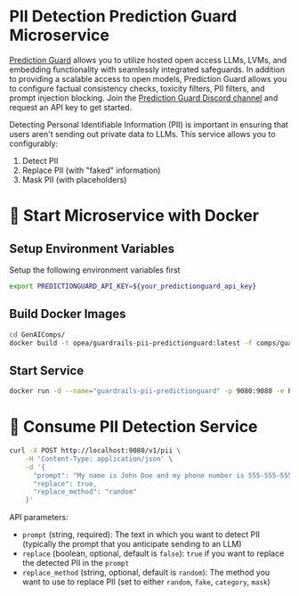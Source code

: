 # PII Detection Prediction Guard Microservice

[Prediction Guard](https://docs.predictionguard.com) allows you to utilize hosted open access LLMs, LVMs, and embedding functionality with seamlessly integrated safeguards. In addition to providing a scalable access to open models, Prediction Guard allows you to configure factual consistency checks, toxicity filters, PII filters, and prompt injection blocking. Join the [Prediction Guard Discord channel](https://discord.gg/TFHgnhAFKd) and request an API key to get started.

Detecting Personal Identifiable Information (PII) is important in ensuring that users aren't sending out private data to LLMs. This service allows you to configurably:

1. Detect PII
2. Replace PII (with "faked" information)
3. Mask PII (with placeholders)

# 🚀 Start Microservice with Docker

## Setup Environment Variables

Setup the following environment variables first

```bash
export PREDICTIONGUARD_API_KEY=${your_predictionguard_api_key}
```

## Build Docker Images

```bash
cd GenAIComps/
docker build -t opea/guardrails-pii-predictionguard:latest -f comps/guardrails/pii_detection/predictionguard/Dockerfile .
```

## Start Service

```bash
docker run -d --name="guardrails-pii-predictionguard" -p 9080:9080 -e PREDICTIONGUARD_API_KEY=$PREDICTIONGUARD_API_KEY opea/guardrails-pii-predictionguard:latest
```

# 🚀 Consume PII Detection Service

```bash
curl -X POST http://localhost:9080/v1/pii \
    -H 'Content-Type: application/json' \
    -d '{
      "prompt": "My name is John Doe and my phone number is 555-555-5555.",
      "replace": true,
      "replace_method": "random"
    }'
```

API parameters:

- `prompt` (string, required): The text in which you want to detect PII (typically the prompt that you anticipate sending to an LLM)
- `replace` (boolean, optional, default is `false`): `true` if you want to replace the detected PII in the `prompt`
- `replace_method` (string, optional, default is `random`): The method you want to use to replace PII (set to either `random`, `fake`, `category`, `mask`)
